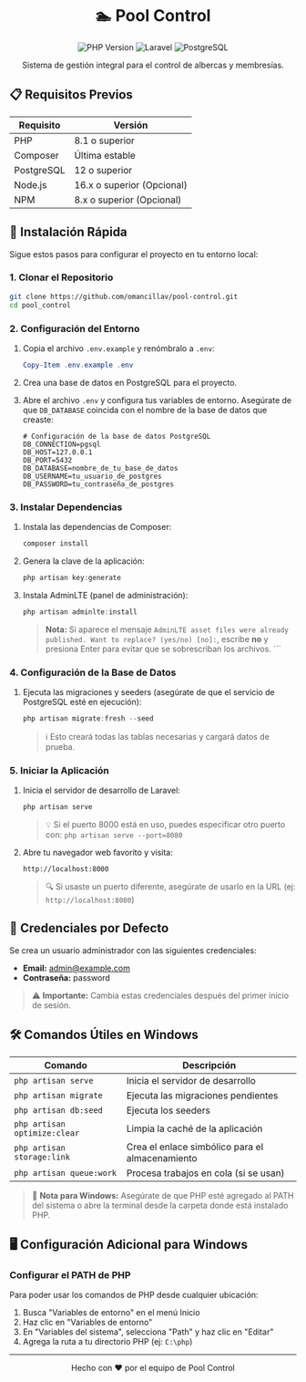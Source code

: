 <div align="center">
    
# 🏊 Pool Control

![PHP Version](https://img.shields.io/badge/PHP-8.1%2B-777BB4?style=for-the-badge&logo=php&logoColor=white)
![Laravel](https://img.shields.io/badge/Laravel-FF2D20?style=for-the-badge&logo=laravel&logoColor=white)
![PostgreSQL](https://img.shields.io/badge/PostgreSQL-316192?style=for-the-badge&logo=postgresql&logoColor=white)

Sistema de gestión integral para el control de albercas y membresías.

</div>

## 📋 Requisitos Previos

| Requisito | Versión |
|-----------|---------|
| PHP | 8.1 o superior |
| Composer | Última estable |
| PostgreSQL | 12 o superior |
| Node.js | 16.x o superior (Opcional) |
| NPM | 8.x o superior (Opcional) |

## 🚀 Instalación Rápida

Sigue estos pasos para configurar el proyecto en tu entorno local:

### 1. Clonar el Repositorio

```bash
git clone https://github.com/omancillav/pool-control.git
cd pool_control
```

### 2. Configuración del Entorno

1. Copia el archivo `.env.example` y renómbralo a `.env`:
   ```powershell
   Copy-Item .env.example .env
   ```

2. Crea una base de datos en PostgreSQL para el proyecto.

3. Abre el archivo `.env` y configura tus variables de entorno. Asegúrate de que `DB_DATABASE` coincida con el nombre de la base de datos que creaste:
   ```env
   # Configuración de la base de datos PostgreSQL
   DB_CONNECTION=pgsql
   DB_HOST=127.0.0.1
   DB_PORT=5432
   DB_DATABASE=nombre_de_tu_base_de_datos
   DB_USERNAME=tu_usuario_de_postgres
   DB_PASSWORD=tu_contraseña_de_postgres
   ```

### 3. Instalar Dependencias

1. Instala las dependencias de Composer:
   ```powershell
   composer install
   ```

2. Genera la clave de la aplicación:
   ```powershell
   php artisan key:generate
   ```

3. Instala AdminLTE (panel de administración):
   ```powershell
   php artisan adminlte:install
   ```
   > **Nota:** Si aparece el mensaje `AdminLTE asset files were already published. Want to replace? (yes/no) [no]:`, escribe **no** y presiona Enter para evitar que se sobrescriban los archivos.   ```

### 4. Configuración de la Base de Datos

1. Ejecuta las migraciones y seeders (asegúrate de que el servicio de PostgreSQL esté en ejecución):
   ```powershell
   php artisan migrate:fresh --seed
   ```
   
   > ℹ️ Esto creará todas las tablas necesarias y cargará datos de prueba.

### 5. Iniciar la Aplicación

1. Inicia el servidor de desarrollo de Laravel:
   ```powershell
   php artisan serve
   ```
   
   > 💡 Si el puerto 8000 está en uso, puedes especificar otro puerto con: `php artisan serve --port=8080`

2. Abre tu navegador web favorito y visita:
   ```
   http://localhost:8000
   ```
   
   > 🔍 Si usaste un puerto diferente, asegúrate de usarlo en la URL (ej: `http://localhost:8080`)

## 🔑 Credenciales por Defecto

Se crea un usuario administrador con las siguientes credenciales:

- **Email:** admin@example.com
- **Contraseña:** password

> ⚠️ **Importante:** Cambia estas credenciales después del primer inicio de sesión.

## 🛠️ Comandos Útiles en Windows

| Comando | Descripción |
|---------|-------------|
| `php artisan serve` | Inicia el servidor de desarrollo |
| `php artisan migrate` | Ejecuta las migraciones pendientes |
| `php artisan db:seed` | Ejecuta los seeders |
| `php artisan optimize:clear` | Limpia la caché de la aplicación |
| `php artisan storage:link` | Crea el enlace simbólico para el almacenamiento |
| `php artisan queue:work` | Procesa trabajos en cola (si se usan) |

> 📝 **Nota para Windows:** Asegúrate de que PHP esté agregado al PATH del sistema o abre la terminal desde la carpeta donde está instalado PHP.

## 🖥️ Configuración Adicional para Windows

### Configurar el PATH de PHP
Para poder usar los comandos de PHP desde cualquier ubicación:

1. Busca "Variables de entorno" en el menú Inicio
2. Haz clic en "Variables de entorno"
3. En "Variables del sistema", selecciona "Path" y haz clic en "Editar"
4. Agrega la ruta a tu directorio PHP (ej: `C:\php`)

---

<div align="center">
    Hecho con ❤️ por el equipo de Pool Control
</div>
